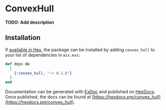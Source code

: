# ConvexHull

**TODO: Add description**

## Installation

If [available in Hex](https://hex.pm/docs/publish), the package can be installed
by adding `convex_hull` to your list of dependencies in `mix.exs`:

```elixir
def deps do
  [
    {:convex_hull, "~> 0.1.0"}
  ]
end
```

Documentation can be generated with [ExDoc](https://github.com/elixir-lang/ex_doc)
and published on [HexDocs](https://hexdocs.pm). Once published, the docs can
be found at [https://hexdocs.pm/convex_hull](https://hexdocs.pm/convex_hull).

